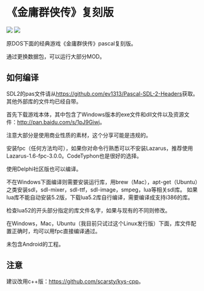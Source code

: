 # 《金庸群侠传》复刻版
<img src='https://raw.githubusercontent.com/scarsty/kys-pascal/master/open.png' />

<img src='https://raw.githubusercontent.com/scarsty/kys-pascal/master/2.png' />

原DOS下面的经典游戏《金庸群侠传》pascal复刻版。

通过更换数据包，可以运行大部分MOD。

## 如何编译
SDL2的pas文件请从<https://github.com/ev1313/Pascal-SDL-2-Headers>获取。其他外部库的文件均已经自带。

首先下载游戏本体，其中包含了Windows版本的exe文件和dll文件以及资源文件：<http://pan.baidu.com/s/1pJ9Giwj>。

注意大部分是使用商业性质的素材，这个分享可能是违规的。

安装fpc（任何方法均可），如果你对命令行熟悉可以不安装Lazarus，推荐使用Lazarus-1.6-fpc-3.0.0。CodeTyphon也是很好的选择。

使用Delphi社区版也可以编译。

不在Windows下面编译则需要安装运行库，用brew（Mac），apt-get（Ubuntu）之类安装sdl，sdl-mixer，sdl-ttf，sdl-image，smpeg，lua等相关sdl库。
如果lua库不能自动安装5.2版，下载lua5.2库自行编译，需要编译成支持i386的库。

检查lua52的开头部分指定的库文件名字，如果与现有的不同则修改。

在Windows，Mac，Ubuntu（我目前只试过这个Linux发行版）下面，库文件配置正确时，均可以用fpc直接编译通过。

未包含Android的工程。



## 注意
建议改用c++版：<https://github.com/scarsty/kys-cpp>。
